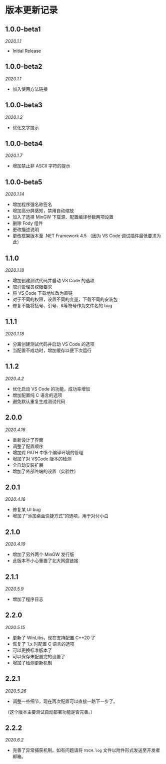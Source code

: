 # 版本更新记录

## 1.0.0-beta1

*2020.1.1*

- Initial Release

## 1.0.0-beta2

*2020.1.1*

- 加入使用方法链接

## 1.0.0-beta3

*2020.1.2*

- 优化文字提示

## 1.0.0-beta4

*2020.1.7*

- 增加禁止非 ASCII 字符的提示

## 1.0.0-beta5

*2020.1.14*

- 增加程序强名称签名
- 增加高分屏感知，禁用自动缩放
- 加入了选择 MinGW 下载源、配置编译参数两项设置
- 删除 Fody 组件
- 更改描述说明
- 更改框架版本至 .NET Framework 4.5 （因为 VS Code 调试插件最低要求为此）

## 1.1.0

*2020.1.18*

- 增加创建测试代码并启动 VS Code 的选项
- 取消管理员权限要求
- 将 VS Code 下载地址改为直链
- 对于不同的权限，设置不同的变量，下载不同的安装包
- 修复不能将括号、引号、&等符号作为文件名的 bug

## 1.1.1

*2020.1.18*

- 分离创建测试代码并启动 VS Code 的选项
- 当配置不成功时，增加缓存以便下次运行

## 1.1.2

*2020.4.2*

- 优化启动 VS Code 的功能，成功率增加
- 增加配置纯 C 语言的选项
- 避免默认重复生成测试代码

## 2.0.0

*2020.4.16*

- 重新设计了界面
- 调整了配置顺序
- 增加对 PATH 中多个编译环境的管理
- 增加了对 VSCode 版本的检测
- 全自动安装扩展
- 增加了外部终端的设置（实验性）

## 2.0.1

*2020.4.16*

- 修复某 UI bug
- 增加了“添加桌面快捷方式”的选项，用于对付小白

## 2.1.0

*2020.4.19*

- 增加了另外两个 MinGW 发行版
- 此版本不小心重置了北大网盘链接

## 2.1.1

*2020.5.9*

- 增加了程序日志

## 2.2.0

*2020.5.15*

- 更新了 WinLibs，现在支持配置 C++20 了
- 恢复了 1.x 时配置 C 语言的选项
- 可以更换标准版本了
- 可以保存未配置完的设置了
- 增加了检测更新机制

## 2.2.1

*2020.5.26*

- 调整一些细节，现在再次配置可以直接一路下一步了。

（这个版本主要测试自动部署功能是否完善。）

## 2.2.2

*2020.6.2*

- 完善了异常捕获机制。如有问题请将 `VSCH.log` 文件以附件形式发送至开发者邮箱。